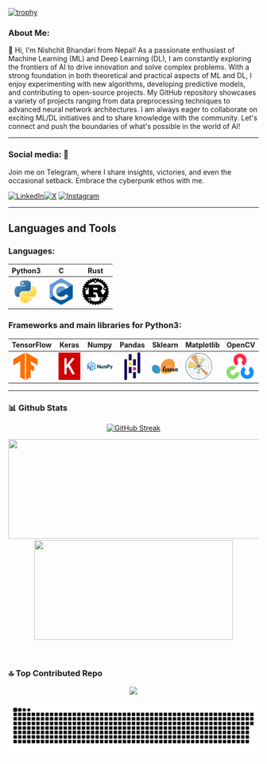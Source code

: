 [![trophy](https://github-profile-trophy.vercel.app/?username=mr0bn0xi0us&title=Stars,Followers,Commits,Repositories,MultipleLang,PullRequest&theme=tokyonight)](https://github.com/ryo-ma/github-profile-trophy)
  
### About Me:    

👋 Hi, I'm Nishchit Bhandari from Nepal! As a passionate enthusiast of Machine Learning (ML) and Deep Learning (DL), I am constantly exploring the frontiers of AI to drive innovation and solve complex problems. With a strong foundation in both theoretical and practical aspects of ML and DL, I enjoy experimenting with new algorithms, developing predictive models, and contributing to open-source projects. My GitHub repository showcases a variety of projects ranging from data preprocessing techniques to advanced neural network architectures. I am always eager to collaborate on exciting ML/DL initiatives and to share knowledge with the community. Let's connect and push the boundaries of what's possible in the world of AI!

---
   
### Social media: 📡    
Join me on Telegram, where I share insights, victories, and even the occasional setback. Embrace the cyberpunk ethos with me. 

[![LinkedIn](https://img.shields.io/badge/LinkedIn-%230077B5.svg?logo=linkedin&logoColor=white)](https://linkedin.com/in/nishchit-bhandari-3bbb6b195)[![X](https://img.shields.io/badge/X-black.svg?logo=X&logoColor=white)](https://x.com/mr0bn0xious) [![Instagram](https://img.shields.io/badge/Instagram-%23E4405F.svg?logo=Instagram&logoColor=white)](https://instagram.com/nishchit.b)

---
## Languages and Tools 
<div>

### Languages:
| Python3 | C | Rust |
|----------|----------|----------|
|  <img src="https://github.com/devicons/devicon/blob/master/icons/python/python-original.svg" title="Python"  alt="Python" width="55" height="55"/> |  <img src="https://github.com/devicons/devicon/blob/master/icons/c/c-original.svg" title="C"  alt="C" width="55" height="55"/> |  <img src="https://github.com/devicons/devicon/blob/master/icons/rust/rust-original.svg" title="JavaScript" alt="Rust" width="55" height="55"/> |  <img src="https://github.com/devicons/devicon/blob/master/icons/solidity/solidity-original.svg" title="Solidity" alt="Solidity" width="55" height="55"/>|
  

### Frameworks and main libraries for Python3:

| TensorFlow | Keras | Numpy | Pandas | Sklearn | Matplotlib | OpenCV |
|----------|----------|----------|----------|----------|----------|----------|
|  <img src="https://github.com/devicons/devicon/blob/master/icons/tensorflow/tensorflow-original.svg" title="Tensorflow"  alt="Tensorflow" width="55" height="55"/>|  <img src="https://github.com/devicons/devicon/blob/master/icons/keras/keras-original.svg" title="Keras"  alt="Keras" width="55" height="55"/>|  <img src="https://github.com/devicons/devicon/blob/master/icons/numpy/numpy-original-wordmark.svg" title="Numpy" alt="Numpy" width="55" height="55"/>|  <img src="https://github.com/devicons/devicon/blob/master/icons/pandas/pandas-original.svg" title="Pandas" alt="Pandas" width="55" height="55"/>|  <img src="https://github.com/devicons/devicon/blob/master/icons/scikitlearn/scikitlearn-original.svg" title="sklearn" alt="sklearn" width="55" height="55"/>|  <img src="https://github.com/devicons/devicon/blob/master/icons/matplotlib/matplotlib-original.svg" title="mpl" alt="mpl" width="55" height="55"/>| <img src="https://github.com/devicons/devicon/blob/master/icons/opencv/opencv-original.svg" title="mpl" alt="mpl" width="55" height="55"/>|


</div>

---

### 📊 Github Stats
<p align="center">
  <a href="https://git.io/streak-stats"><img src="https://streak-stats.demolab.com?user=mr0bn0xi0us&theme=tokyonight&card_width=800" alt="GitHub Streak" /></a>
</p>
<p align="center">
  <img width="600" height="200" src="https://github-readme-stats.vercel.app/api?username=mr0bn0xi0us&show_icons=true&theme=tokyonight">
  <img width="400" height="200" src="https://github-readme-stats.vercel.app/api/top-langs/?username=mr0bn0xi0us&size_weight=0.0005&count_weight=0.3&layout=compact&theme=tokyonight">
</p>
<div id="header" align="center">
  <img src="https://komarev.com/ghpvc/?username=mr0bn0xi0us&style=for-the-badge&color=blueviolet" alt=""/>
</div>


### 🔝 Top Contributed Repo

<p align="center">
  <img src="https://github-contributor-stats.vercel.app/api?username=mr0bn0xi0us&limit=5&theme=tokyonight&combine_all_yearly_contributions=true">
</p>


<p align="center">
 <img width="1000" src="assets/github-snake.svg" alt="snake"/>
</p>